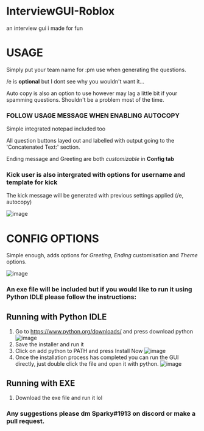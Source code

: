 # InterviewGUI-Roblox
an interview gui i made for fun

# USAGE
Simply put your team name for :pm use when generating the questions.

/e is **optional** but I dont see why you wouldn't want it...

Auto copy is also an option to use however may lag a little bit if your spamming questions. Shouldn't be a problem most of the time. 

### **FOLLOW USAGE MESSAGE WHEN ENABLING AUTOCOPY** 

Simple integrated notepad included too

All question buttons layed out and labelled with output going to the 'Concatenated Text:' section.

Ending message and Greeting are both _customizable_ in **Config tab**

### Kick user is also intergrated with options for **username** and **template for kick**

The kick message will be generated with previous settings applied (/e, autocopy)

![image](https://user-images.githubusercontent.com/75097362/176897099-d817aa06-682d-4aa8-8b6a-ebabb806e29f.png)

# CONFIG OPTIONS
Simple enough, adds options for *Greeting*, *Ending* customisation and *Theme* options.

![image](https://user-images.githubusercontent.com/75097362/176897478-d994b2f7-36ef-42d2-ba41-8a82fec1a872.png)

### An exe file will be **included** but if you would like to run it using Python IDLE please follow the instructions:

## Running with Python IDLE

1. Go to https://www.python.org/downloads/ and press download python ![image](https://user-images.githubusercontent.com/75097362/176901691-ae60a1bf-06ee-46ea-bf2b-6551f38ef4b8.png)
2. Save the installer and run it
3. Click on add python to PATH and press Install Now ![image](https://user-images.githubusercontent.com/75097362/176902131-84dba629-a17c-4b39-b1d6-e0bd7923f691.png)
4. Once the installation process has completed you can run the GUI directly, just double click the file and open it with python. 
![image](https://user-images.githubusercontent.com/75097362/176905921-15359d27-2b85-4c81-809a-8e61e12daf68.png)

## Running with EXE

1. Download the exe file and run it lol

### Any suggestions please dm Sparky#1913 on discord or make a pull request.

